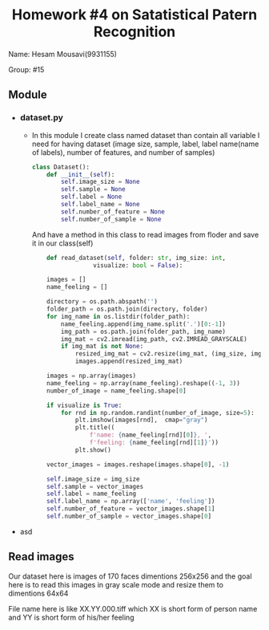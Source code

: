 # <center>Homework #4 on Satatistical Patern Recognition</center>

Name: Hesam Mousavi(9931155)

Group: #15

## Module

- ### dataset.py

  - In this module I create class named dataset than contain all variable I need for having dataset (image size, sample, label, label name(name of labels), number of features, and number of samples)

    ``` python
    class Dataset():
        def __init__(self):
            self.image_size = None
            self.sample = None
            self.label = None
            self.label_name = None
            self.number_of_feature = None
            self.number_of_sample = None
    ```

    And have a method in this class to read images from floder and save it in our class(self)

    ``` python
        def read_dataset(self, folder: str, img_size: int,
                     visualize: bool = False):

        images = []
        name_feeling = []

        directory = os.path.abspath('')
        folder_path = os.path.join(directory, folder)
        for img_name in os.listdir(folder_path):
            name_feeling.append(img_name.split('.')[0:-1])
            img_path = os.path.join(folder_path, img_name)
            img_mat = cv2.imread(img_path, cv2.IMREAD_GRAYSCALE)
            if img_mat is not None:
                resized_img_mat = cv2.resize(img_mat, (img_size, img_size))
                images.append(resized_img_mat)

        images = np.array(images)
        name_feeling = np.array(name_feeling).reshape((-1, 3))
        number_of_image = name_feeling.shape[0]

        if visualize is True:
            for rnd in np.random.randint(number_of_image, size=5):
                plt.imshow(images[rnd],  cmap="gray")
                plt.title((
                    f'name: {name_feeling[rnd][0]}, ',
                    f'feeling: {name_feeling[rnd][1]}'))
                plt.show()

        vector_images = images.reshape(images.shape[0], -1)

        self.image_size = img_size
        self.sample = vector_images
        self.label = name_feeling
        self.label_name = np.array(['name', 'feeling'])
        self.number_of_feature = vector_images.shape[1]
        self.number_of_sample = vector_images.shape[0]
    ```

- asd

## Read images

Our dataset here is images of 170 faces dimentions 256x256 and the goal here is to read this images in gray scale mode and resize them to dimentions 64x64

File name here is like XX.YY.000.tiff which XX is short form of person name and YY is short form of his/her feeling

<script type="text/x-mathjax-config">
MathJax.Hub.Config({
tex2jax: {
inlineMath: [['$','$'], ['\\(','\\)']],
processEscapes: true},
jax: ["input/TeX","input/MathML","input/AsciiMath","output/CommonHTML"],
extensions: ["tex2jax.js","mml2jax.js","asciimath2jax.js","MathMenu.js","MathZoom.js","AssistiveMML.js", "[Contrib]/a11y/accessibility-menu.js"],
TeX: {
extensions: ["AMSmath.js","AMSsymbols.js","noErrors.js","noUndefined.js"],
equationNumbers: {
autoNumber: "AMS"
}
}
});
</script>
